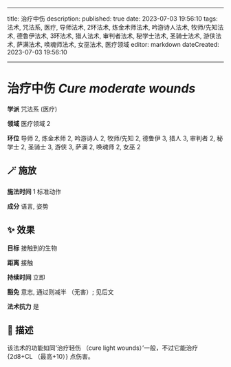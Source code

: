 
---
title: 治疗中伤
description: 
published: true
date: 2023-07-03 19:56:10
tags: 法术, 咒法系, 医疗, 导师法术, 2环法术, 炼金术师法术, 吟游诗人法术, 牧师/先知法术, 德鲁伊法术, 3环法术, 猎人法术, 审判者法术, 秘学士法术, 圣骑士法术, 游侠法术, 萨满法术, 唤魂师法术, 女巫法术, 医疗领域
editor: markdown
dateCreated: 2023-07-03 19:56:10

---

# **治疗中伤** *Cure moderate wounds*

**学派** 咒法系 (医疗) 

**领域** 医疗领域 2

**环位** 导师 2, 炼金术师 2, 吟游诗人 2, 牧师/先知 2, 德鲁伊 3, 猎人 3, 审判者 2, 秘学士 2, 圣骑士 3, 游侠 3, 萨满 2, 唤魂师 2, 女巫 2

## 🪄 施放

**施法时间** 1 标准动作

**成分** 语言, 姿势

## ✨ 效果 

**目标** 接触到的生物 

**距离** 接触  

**持续时间** 立即 

**豁免** 意志, 通过则减半 （无害）; 见后文

**法术抗力** 是

## 📖 描述

该法术的功能如同‘治疗轻伤 （cure light wounds）’一般，不过它能治疗 {2d8+CL （最高+10）} 点伤害。
    